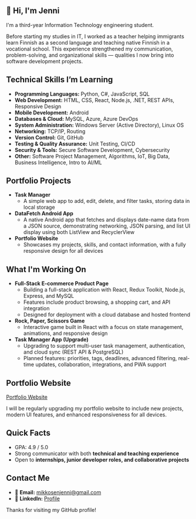 ## 👋 Hi, I'm Jenni

I'm a third-year Information Technology engineering student.

Before starting my studies in IT, I worked as a teacher helping immigrants learn Finnish as a second language and teaching native Finnish in a vocational school. This experience strengthened my communication, problem-solving, and organizational skills — qualities I now bring into software development projects.

## Technical Skills I’m Learning

- **Programming Languages:** Python, C#, JavaScript, SQL
- **Web Development:** HTML, CSS, React, Node.js, .NET, REST APIs, Responsive Design
- **Mobile Development:** Android
- **Databases & Cloud:** MySQL, Azure, Azure DevOps
- **System Administration:** Windows Server (Active Directory), Linux OS
- **Networking:** TCP/IP, Routing
- **Version Control:** Git, GitHub
- **Testing & Quality Assurance:** Unit Testing, CI/CD
- **Security & Tools:** Secure Software Development, Cybersecurity
- **Other:** Software Project Management, Algorithms, IoT, Big Data, Business Intelligence, Intro to AI/ML

## Portfolio Projects

- **Task Manager**
  - A simple web app to add, edit, delete, and filter tasks, storing data in local storage
- **DataFetch Android App**
  - A native Android app that fetches and displays date-name data from a JSON source, demonstrating networking, JSON parsing, and list UI display using both ListView and RecyclerView
- **Portfolio Website**
  - Showcases my projects, skills, and contact information, with a fully responsive design for all devices

## What I'm Working On

- **Full-Stack E-commerce Product Page**
  - Building a full-stack application with React, Redux Toolkit, Node.js, Express, and MySQL
  - Features include product browsing, a shopping cart, and API integration
  - Designed for deployment with a cloud database and hosted frontend
- **Rock, Paper, Scissors Game**
  - Interactive game built in React with a focus on state management, animations, and responsive design
- **Task Manager App (Upgrade)**
  - Upgrading to support multi-user task management, authentication, and cloud sync (REST API & PostgreSQL)
  - Planned features: priorities, tags, deadlines, advanced filtering, real-time updates, collaboration, integrations, and PWA support

## Portfolio Website

[Portfolio Website](https://jenni-mikkonen.netlify.app/)

I will be regularly upgrading my portfolio website to include new projects, modern UI features, and enhanced responsiveness for all devices.	

## Quick Facts

- GPA: 4.9 / 5.0
- Strong communicator with both **technical and teaching experience**
- Open to **internships, junior developer roles, and collaborative projects**

## Contact Me

- 📧 **Email:** mikkosenjenni@gmail.com
- 💼 **LinkedIn:** [Profile](https://linkedin.com/in/jenni-e-mikkonen)


Thanks for visiting my GitHub profile!
